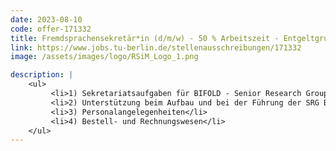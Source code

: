 ```yaml
---
date: 2023-08-10
code: offer-171332
title: Fremd­spra­chen­se­kre­tär*in (d/m/w) - 50 % Arbeits­zeit - Ent­gelt­gruppe 7 TV-L Ber­li­ner Hoch­schu­len
link: https://www.jobs.tu-berlin.de/stellenausschreibungen/171332
image: /assets/images/logo/RSiM_Logo_1.png

description: |
    <ul>
         <li>1) Sekre­ta­ri­ats­auf­ga­ben für BIFOLD - Senior Rese­arch Group von Pro­fes­so­rin Demir</li>
         <li>2) Unter­stüt­zung beim Auf­bau und bei der Füh­rung der SRG BigE­arth</li>
         <li>3) Per­so­nal­an­ge­le­gen­hei­ten</li>
         <li>4) Bestell- und Rech­nungs­we­sen</li>
    </ul>
---
```

